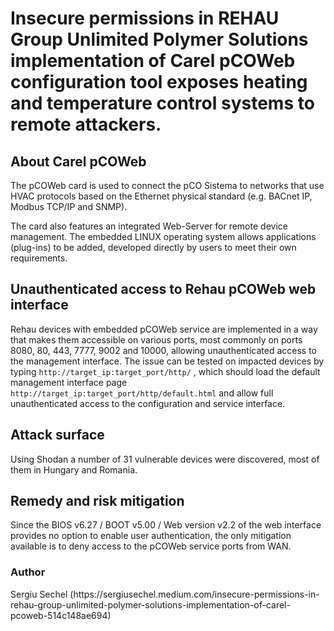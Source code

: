 <h1>Insecure permissions in REHAU Group Unlimited Polymer Solutions implementation of Carel pCOWeb configuration tool exposes heating and temperature control systems to remote attackers.</h1>

<h2>About Carel pCOWeb</h2>
The pCOWeb card is used to connect the pCO Sistema to networks that use HVAC protocols based on the Ethernet physical standard (e.g. BACnet IP, Modbus TCP/IP and SNMP).

The card also features an integrated Web-Server for remote device management.
The embedded LINUX operating system allows applications (plug-ins) to be added, developed directly by users to meet their own requirements.

<h2>Unauthenticated access to Rehau pCOWeb web interface</h2>
Rehau devices with embedded pCOWeb service are implemented in a way that makes them accessible on various ports, most commonly on ports 8080, 80, 443, 7777, 9002 and 10000, allowing unauthenticated access to the management interface. The issue can be tested on impacted devices by typing <code>http://target_ip:target_port/http/</code> , which should load the default management interface page <code>http://target_ip:target_port/http/default.html</code> and allow full unauthenticated access to the configuration and service interface. 

<h2>Attack surface</h2>
Using Shodan a number of 31 vulnerable devices were discovered, most of them in Hungary and Romania.

<h2>Remedy and risk mitigation</h2>
Since the BIOS v6.27 / BOOT v5.00 / Web version v2.2 of the web interface provides no option to enable user authentication, the only mitigation available is to deny access to the pCOWeb service ports from WAN.

<h3>Author</h3>
Sergiu Sechel (https://sergiusechel.medium.com/insecure-permissions-in-rehau-group-unlimited-polymer-solutions-implementation-of-carel-pcoweb-514c148ae694)
